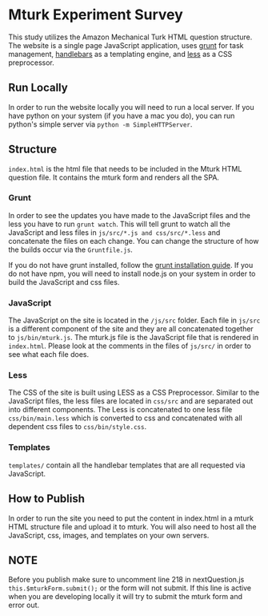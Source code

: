 # Mturk Experiment Survey

This study utilizes the Amazon Mechanical Turk HTML question structure. The website is a single page JavaScript application, uses [grunt](http://gruntjs.com/) for task management, [handlebars](http://handlebarsjs.com/) as a templating engine, and [less](http://lesscss.org/) as a CSS preprocessor. 

## Run Locally 
In order to run the website locally you will need to run a local server. If you have python on your system (if you have a mac you do), you can run python's simple server via `python -m SimpleHTTPServer`.

## Structure
`index.html` is the html file that needs to be included in the Mturk HTML question file. It contains the mturk form and renders all the SPA.

### Grunt 
In order to see the updates you have made to the JavaScript files and the less you have to run `grunt watch`. This will tell grunt to watch all the JavaScript and less files in `js/src/*.js and css/src/*.less` and concatenate the files on each change. You can change the structure of how the builds occur via the `Gruntfile.js`.

If you do not have grunt installed, follow the [grunt installation guide](http://gruntjs.com/getting-started). If you do not have npm, you will need to install node.js on your system in order to build the JavaScript and css files. 

### JavaScript
The JavaScript on the site is located in the `/js/src` folder. Each file in `js/src` is a different component of the site and they are all concatenated together to `js/bin/mturk.js`. The mturk.js file is the JavaScript file that is rendered in `index.html`. Please look at the comments in the files of `js/src/` in order to see what each file does. 

### Less
The CSS of the site is built using LESS as a CSS Preprocessor. Similar to the JavaScript files, the less files are located in `css/src` and are separated out into different components. The Less is concatenated to one less file `css/bin/main.less` which is converted to css and concatenated with all dependent css files to `css/bin/style.css`.

### Templates
`templates/` contain all the handlebar templates that are all requested via JavaScript. 

## How to Publish
In order to run the site you need to put the content in index.html in a mturk HTML structure file and upload it to mturk. You will also need to host all the JavaScript, css, images, and templates on your own servers. 

## NOTE
Before you publish make sure to uncomment line 218 in nextQuestion.js `this.$mturkForm.submit();` or the form will not submit. If this line is active when you are developing locally it will try to submit the mturk form and error out.